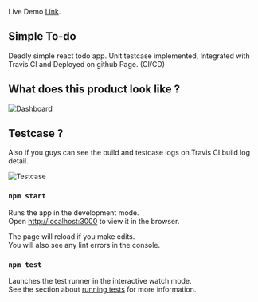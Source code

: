 Live Demo [Link](https://rathishvbr.github.io/react-todo).

## Simple To-do

Deadly simple react todo app.
Unit testcase implemented, Integrated with Travis CI and Deployed on github Page. (CI/CD)

## What does this product look like ?

![Dashboard](https://github.com/rathishvbr/react-todo/blob/master/public/sneakpeak/ss1.png)

## Testcase ?

 Also if you guys can see the build and testcase logs on Travis CI build log detail.

![Testcase](https://github.com/rathishvbr/react-todo/blob/master/public/sneakpeak/ss2.png)

### `npm start`

Runs the app in the development mode.<br>
Open [http://localhost:3000](http://localhost:3000) to view it in the browser.

The page will reload if you make edits.<br>
You will also see any lint errors in the console.

### `npm test`

Launches the test runner in the interactive watch mode.<br>
See the section about [running tests](https://facebook.github.io/create-react-app/docs/running-tests) for more information.

